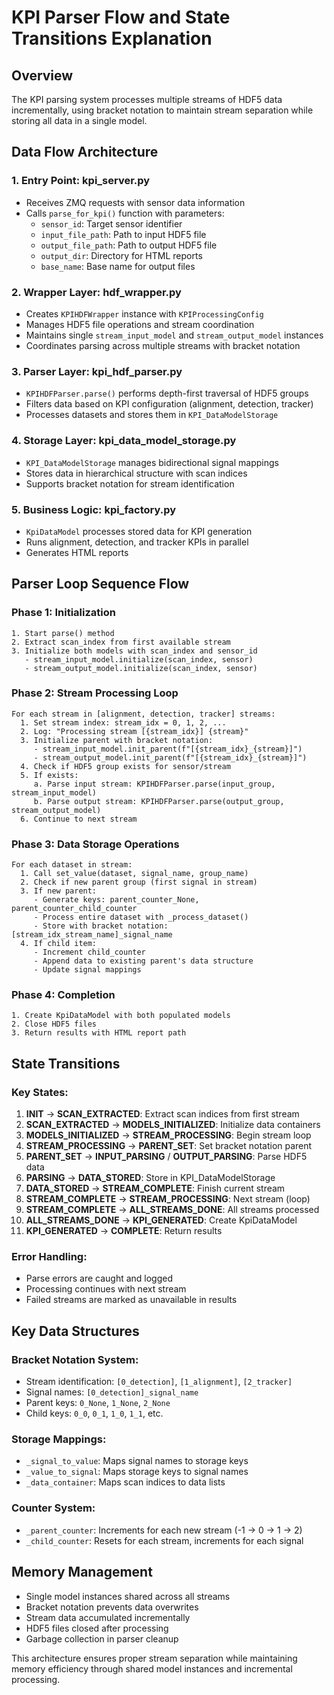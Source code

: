 # KPI Parser Flow and State Transitions Explanation

## Overview
The KPI parsing system processes multiple streams of HDF5 data incrementally, using bracket notation to maintain stream separation while storing all data in a single model.

## Data Flow Architecture

### 1. **Entry Point: kpi_server.py**
- Receives ZMQ requests with sensor data information
- Calls `parse_for_kpi()` function with parameters:
  - `sensor_id`: Target sensor identifier
  - `input_file_path`: Path to input HDF5 file
  - `output_file_path`: Path to output HDF5 file
  - `output_dir`: Directory for HTML reports
  - `base_name`: Base name for output files

### 2. **Wrapper Layer: hdf_wrapper.py**
- Creates `KPIHDFWrapper` instance with `KPIProcessingConfig`
- Manages HDF5 file operations and stream coordination
- Maintains single `stream_input_model` and `stream_output_model` instances
- Coordinates parsing across multiple streams with bracket notation

### 3. **Parser Layer: kpi_hdf_parser.py**
- `KPIHDFParser.parse()` performs depth-first traversal of HDF5 groups
- Filters data based on KPI configuration (alignment, detection, tracker)
- Processes datasets and stores them in `KPI_DataModelStorage`

### 4. **Storage Layer: kpi_data_model_storage.py**
- `KPI_DataModelStorage` manages bidirectional signal mappings
- Stores data in hierarchical structure with scan indices
- Supports bracket notation for stream identification

### 5. **Business Logic: kpi_factory.py**
- `KpiDataModel` processes stored data for KPI generation
- Runs alignment, detection, and tracker KPIs in parallel
- Generates HTML reports

## Parser Loop Sequence Flow

### Phase 1: Initialization
```
1. Start parse() method
2. Extract scan_index from first available stream
3. Initialize both models with scan_index and sensor_id
   - stream_input_model.initialize(scan_index, sensor)
   - stream_output_model.initialize(scan_index, sensor)
```

### Phase 2: Stream Processing Loop
```
For each stream in [alignment, detection, tracker] streams:
  1. Set stream index: stream_idx = 0, 1, 2, ...
  2. Log: "Processing stream [{stream_idx}] {stream}"
  3. Initialize parent with bracket notation:
     - stream_input_model.init_parent(f"[{stream_idx}_{stream}]")
     - stream_output_model.init_parent(f"[{stream_idx}_{stream}]")
  4. Check if HDF5 group exists for sensor/stream
  5. If exists:
     a. Parse input stream: KPIHDFParser.parse(input_group, stream_input_model)
     b. Parse output stream: KPIHDFParser.parse(output_group, stream_output_model)
  6. Continue to next stream
```

### Phase 3: Data Storage Operations
```
For each dataset in stream:
  1. Call set_value(dataset, signal_name, group_name)
  2. Check if new parent group (first signal in stream)
  3. If new parent:
     - Generate keys: parent_counter_None, parent_counter_child_counter
     - Process entire dataset with _process_dataset()
     - Store with bracket notation: [stream_idx_stream_name]_signal_name
  4. If child item:
     - Increment child_counter
     - Append data to existing parent's data structure
     - Update signal mappings
```

### Phase 4: Completion
```
1. Create KpiDataModel with both populated models
2. Close HDF5 files
3. Return results with HTML report path
```

## State Transitions

### Key States:
1. **INIT** → **SCAN_EXTRACTED**: Extract scan indices from first stream
2. **SCAN_EXTRACTED** → **MODELS_INITIALIZED**: Initialize data containers
3. **MODELS_INITIALIZED** → **STREAM_PROCESSING**: Begin stream loop
4. **STREAM_PROCESSING** → **PARENT_SET**: Set bracket notation parent
5. **PARENT_SET** → **INPUT_PARSING** / **OUTPUT_PARSING**: Parse HDF5 data
6. **PARSING** → **DATA_STORED**: Store in KPI_DataModelStorage
7. **DATA_STORED** → **STREAM_COMPLETE**: Finish current stream
8. **STREAM_COMPLETE** → **STREAM_PROCESSING**: Next stream (loop)
9. **STREAM_COMPLETE** → **ALL_STREAMS_DONE**: All streams processed
10. **ALL_STREAMS_DONE** → **KPI_GENERATED**: Create KpiDataModel
11. **KPI_GENERATED** → **COMPLETE**: Return results

### Error Handling:
- Parse errors are caught and logged
- Processing continues with next stream
- Failed streams are marked as unavailable in results

## Key Data Structures

### Bracket Notation System:
- Stream identification: `[0_detection]`, `[1_alignment]`, `[2_tracker]`
- Signal names: `[0_detection]_signal_name`
- Parent keys: `0_None`, `1_None`, `2_None`
- Child keys: `0_0`, `0_1`, `1_0`, `1_1`, etc.

### Storage Mappings:
- `_signal_to_value`: Maps signal names to storage keys
- `_value_to_signal`: Maps storage keys to signal names  
- `_data_container`: Maps scan indices to data lists

### Counter System:
- `_parent_counter`: Increments for each new stream (-1 → 0 → 1 → 2)
- `_child_counter`: Resets for each stream, increments for each signal

## Memory Management
- Single model instances shared across all streams
- Bracket notation prevents data overwrites
- Stream data accumulated incrementally
- HDF5 files closed after processing
- Garbage collection in parser cleanup

This architecture ensures proper stream separation while maintaining memory efficiency through shared model instances and incremental processing.
